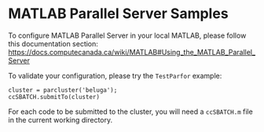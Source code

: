 # MATLAB Parallel Server Samples

To configure MATLAB Parallel Server in your local MATLAB, please follow this documentation section: https://docs.computecanada.ca/wiki/MATLAB#Using_the_MATLAB_Parallel_Server

To validate your configuration, please try the `TestParfor` example:

```
cluster = parcluster('beluga');
ccSBATCH.submitTo(cluster)
```
For each code to be submitted to the cluster, you will need a `ccSBATCH.m` file in the current working directory.
